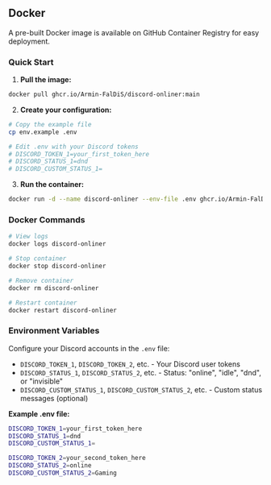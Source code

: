 ## Docker

A pre-built Docker image is available on GitHub Container Registry for easy deployment.

### Quick Start

1. **Pull the image:**
```bash
docker pull ghcr.io/Armin-FalDiS/discord-onliner:main
```

2. **Create your configuration:**
```bash
# Copy the example file
cp env.example .env

# Edit .env with your Discord tokens
# DISCORD_TOKEN_1=your_first_token_here
# DISCORD_STATUS_1=dnd
# DISCORD_CUSTOM_STATUS_1=
```

3. **Run the container:**
```bash
docker run -d --name discord-onliner --env-file .env ghcr.io/Armin-FalDiS/discord-onliner:main
```

### Docker Commands

```bash
# View logs
docker logs discord-onliner

# Stop container
docker stop discord-onliner

# Remove container
docker rm discord-onliner

# Restart container
docker restart discord-onliner
```

### Environment Variables

Configure your Discord accounts in the `.env` file:

- `DISCORD_TOKEN_1`, `DISCORD_TOKEN_2`, etc. - Your Discord user tokens
- `DISCORD_STATUS_1`, `DISCORD_STATUS_2`, etc. - Status: "online", "idle", "dnd", or "invisible"
- `DISCORD_CUSTOM_STATUS_1`, `DISCORD_CUSTOM_STATUS_2`, etc. - Custom status messages (optional)

**Example .env file:**
```bash
DISCORD_TOKEN_1=your_first_token_here
DISCORD_STATUS_1=dnd
DISCORD_CUSTOM_STATUS_1=

DISCORD_TOKEN_2=your_second_token_here
DISCORD_STATUS_2=online
DISCORD_CUSTOM_STATUS_2=Gaming
```
